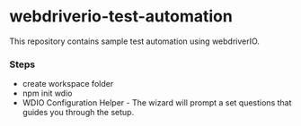 # webdriverio-test-automation
This repository contains sample test automation using webdriverIO.

### Steps
- create workspace folder
- npm init wdio 
- WDIO Configuration Helper - The wizard will prompt a set questions that guides you through the setup. 